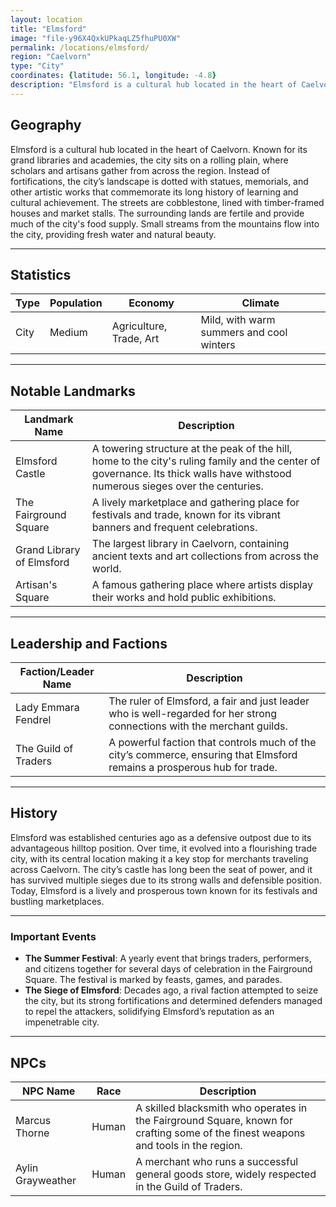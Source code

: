 ```yaml
---
layout: location
title: "Elmsford"
image: "file-y96X4QxkUPkaqLZ5fhuPU0XW"
permalink: /locations/elmsford/
region: "Caelvorn"
type: "City"
coordinates: {latitude: 56.1, longitude: -4.8}
description: "Elmsford is a cultural hub located in the heart of Caelvorn. Known for its grand libraries and academies, the city sits on a rolling plain, where scholars and artisans gather from across the region."
---
```


## Geography

Elmsford is a cultural hub located in the heart of Caelvorn. Known for its grand libraries and academies, the city sits on a rolling plain, where scholars and artisans gather from across the region. Instead of fortifications, the city’s landscape is dotted with statues, memorials, and other artistic works that commemorate its long history of learning and cultural achievement. The streets are cobblestone, lined with timber-framed houses and market stalls. The surrounding lands are fertile and provide much of the city's food supply. Small streams from the mountains flow into the city, providing fresh water and natural beauty.

---

## Statistics

| Type               | Population | Economy                     | Climate                     |
|--------------------|------------|-----------------------------|-----------------------------|
| City | Medium     | Agriculture, Trade, Art | Mild, with warm summers and cool winters |

---

## Notable Landmarks

| Landmark Name          | Description                                                                                     |
|------------------------|-------------------------------------------------------------------------------------------------|
| Elmsford Castle         | A towering structure at the peak of the hill, home to the city's ruling family and the center of governance. Its thick walls have withstood numerous sieges over the centuries. |
| The Fairground Square   | A lively marketplace and gathering place for festivals and trade, known for its vibrant banners and frequent celebrations. |
| Grand Library of Elmsford | The largest library in Caelvorn, containing ancient texts and art collections from across the world. |
| Artisan's Square | A famous gathering place where artists display their works and hold public exhibitions.

---

## Leadership and Factions

| Faction/Leader Name       | Description                                                                                     |
|---------------------------|-------------------------------------------------------------------------------------------------|
| Lady Emmara Fendrel        | The ruler of Elmsford, a fair and just leader who is well-regarded for her strong connections with the merchant guilds. |
| The Guild of Traders       | A powerful faction that controls much of the city’s commerce, ensuring that Elmsford remains a prosperous hub for trade. |

---

## History

Elmsford was established centuries ago as a defensive outpost due to its advantageous hilltop position. Over time, it evolved into a flourishing trade city, with its central location making it a key stop for merchants traveling across Caelvorn. The city’s castle has long been the seat of power, and it has survived multiple sieges due to its strong walls and defensible position. Today, Elmsford is a lively and prosperous town known for its festivals and bustling marketplaces.

---

### Important Events

- **The Summer Festival**: A yearly event that brings traders, performers, and citizens together for several days of celebration in the Fairground Square. The festival is marked by feasts, games, and parades.
- **The Siege of Elmsford**: Decades ago, a rival faction attempted to seize the city, but its strong fortifications and determined defenders managed to repel the attackers, solidifying Elmsford’s reputation as an impenetrable city.

---

## NPCs

| NPC Name                | Race     | Description                                           |
|-------------------------|----------|-------------------------------------------------------|
| Marcus Thorne            | Human    | A skilled blacksmith who operates in the Fairground Square, known for crafting some of the finest weapons and tools in the region. |
| Aylin Grayweather        | Human    | A merchant who runs a successful general goods store, widely respected in the Guild of Traders. |
